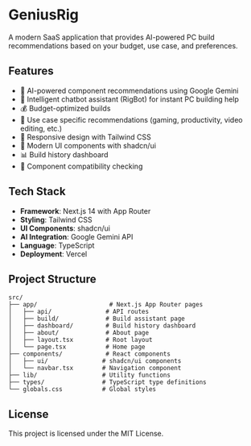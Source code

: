 # GeniusRig

A modern SaaS application that provides AI-powered PC build recommendations based on your budget, use case, and preferences.

## Features

- 🤖 AI-powered component recommendations using Google Gemini
- 💬 Intelligent chatbot assistant (RigBot) for instant PC building help
- 💰 Budget-optimized builds
- 🎯 Use case specific recommendations (gaming, productivity, video editing, etc.)
- 📱 Responsive design with Tailwind CSS
- 🎨 Modern UI components with shadcn/ui
- 📊 Build history dashboard
- 🔧 Component compatibility checking

## Tech Stack

- **Framework**: Next.js 14 with App Router
- **Styling**: Tailwind CSS
- **UI Components**: shadcn/ui
- **AI Integration**: Google Gemini API
- **Language**: TypeScript
- **Deployment**: Vercel

## Project Structure

```
src/
├── app/                    # Next.js App Router pages
│   ├── api/               # API routes
│   ├── build/             # Build assistant page
│   ├── dashboard/         # Build history dashboard
│   ├── about/             # About page
│   ├── layout.tsx         # Root layout
│   └── page.tsx           # Home page
├── components/            # React components
│   ├── ui/               # shadcn/ui components
│   └── navbar.tsx        # Navigation component
├── lib/                  # Utility functions
├── types/                # TypeScript type definitions
└── globals.css           # Global styles
```

## License

This project is licensed under the MIT License.
